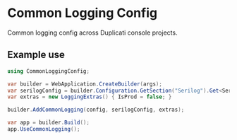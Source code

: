 # Common Logging Config

Common logging config across Duplicati console projects.

## Example use

```csharp
using CommonLoggingConfig;

var builder = WebApplication.CreateBuilder(args);
var serilogConfig = builder.Configuration.GetSection("Serilog").Get<SerilogConfig>();
var extras = new LoggingExtras() { IsProd = false; }

builder.AddCommonLogging(config, serilogConfig, extras);

var app = builder.Build();
app.UseCommonLogging();



```
